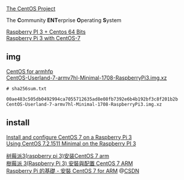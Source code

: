 [The CentOS Project](https://www.centos.org/)  

The **C**ommunity **ENT**erprise **O**perating **S**ystem

[Raspberry PI 3 + Centos 64 Bits](https://www.raspberrypi.org/forums/viewtopic.php?f=91&t=144117&sid=b870b810c2fbdb275e5bf94c337400e1)  
[Raspberry Pi 3 with CentOS-7](https://www.centos.org/forums/viewtopic.php?f=11&t=62548&sid=895a3dfec41d01f009254dcea21252df)  

## img
[CentOS for armhfp](http://mirror.centos.org/altarch/7/isos/armhfp/)  
[CentOS-Userland-7-armv7hl-Minimal-1708-RaspberryPi3.img.xz](http://mirror.centos.org/altarch/7/isos/armhfp/CentOS-Userland-7-armv7hl-Minimal-1708-RaspberryPi3.img.xz)  

```
# sha256sum.txt

00ae483c505db0492994ca7055712635ad8e08fb7392e6b4b192bf3c8f201b2b  CentOS-Userland-7-armv7hl-Minimal-1708-RaspberryPi3.img.xz
```

## install
[Install and configure CentOS 7 on a Raspberry Pi 3](http://mylearning9.com/?p=24)  
[Using CentOS 7.2.1511 Minimal on the Raspberry PI 3](https://github.com/rharmonson/richtech/wiki/Using-CentOS-7.2.1511-Minimal-on-the-Raspberry-PI-3)  

[树莓派3(raspberry pi 3)安装CentOS 7 arm](https://www.xiaoz.me/archives/6793)  
[樹莓派 3(Raspberry Pi 3) 安裝與配置 CentOS 7 ARM](http://www.smalljacky.com/linux/centos/raspberry-pi-3-centos7-arm-install-setup/)    
[Raspberry Pi 的基礎 - 安裝 CentOS 7 for ARM](http://blog.itist.tw/2016/01/install-centos-7-on-raspberry-pi-2.html) @[CSDN](http://blog.csdn.net/xinhui88/article/details/52494739)  
